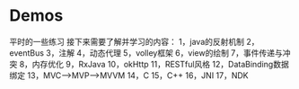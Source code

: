 # Demos
平时的一些练习
接下来需要了解并学习的内容：
1，java的反射机制
2，eventBus
3，注解
4，动态代理
5，volley框架
6，view的绘制
7，事件传递与冲突
8，内存优化
9，RxJava
10，okHttp
11，RESTful风格
12，DataBinding数据绑定
13，MVC-->MVP-->MVVM
14，C
15，C++
16，JNI
17，NDK
